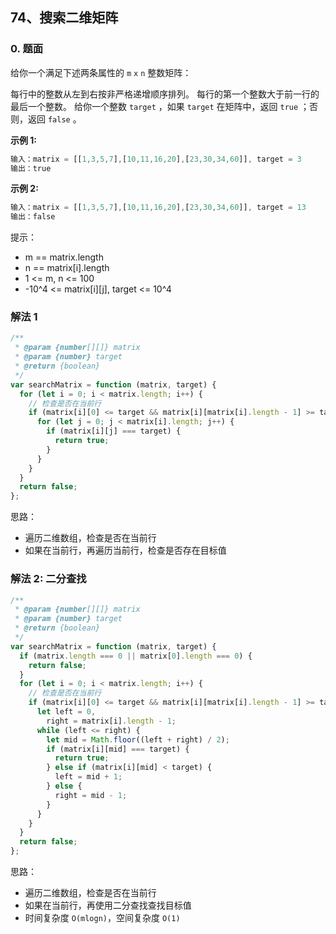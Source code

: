## 74、搜索二维矩阵

### 0. 题面

给你一个满足下述两条属性的 `m` `x` `n` 整数矩阵：

每行中的整数从左到右按非严格递增顺序排列。
每行的第一个整数大于前一行的最后一个整数。
给你一个整数 `target` ，如果 `target` 在矩阵中，返回 `true` ；否则，返回 `false` 。

**示例 1:**

```javascript
输入：matrix = [[1,3,5,7],[10,11,16,20],[23,30,34,60]], target = 3
输出：true
```

**示例 2:**

```javascript
输入：matrix = [[1,3,5,7],[10,11,16,20],[23,30,34,60]], target = 13
输出：false
```

提示：

- m == matrix.length
- n == matrix[i].length
- 1 <= m, n <= 100
- -10^4 <= matrix[i][j], target <= 10^4

### 解法 1

```javascript
/**
 * @param {number[][]} matrix
 * @param {number} target
 * @return {boolean}
 */
var searchMatrix = function (matrix, target) {
  for (let i = 0; i < matrix.length; i++) {
    // 检查是否在当前行
    if (matrix[i][0] <= target && matrix[i][matrix[i].length - 1] >= target) {
      for (let j = 0; j < matrix[i].length; j++) {
        if (matrix[i][j] === target) {
          return true;
        }
      }
    }
  }
  return false;
};
```

思路：

- 遍历二维数组，检查是否在当前行
- 如果在当前行，再遍历当前行，检查是否存在目标值

### 解法 2: 二分查找

```javascript
/**
 * @param {number[][]} matrix
 * @param {number} target
 * @return {boolean}
 */
var searchMatrix = function (matrix, target) {
  if (matrix.length === 0 || matrix[0].length === 0) {
    return false;
  }
  for (let i = 0; i < matrix.length; i++) {
    // 检查是否在当前行
    if (matrix[i][0] <= target && matrix[i][matrix[i].length - 1] >= target) {
      let left = 0,
        right = matrix[i].length - 1;
      while (left <= right) {
        let mid = Math.floor((left + right) / 2);
        if (matrix[i][mid] === target) {
          return true;
        } else if (matrix[i][mid] < target) {
          left = mid + 1;
        } else {
          right = mid - 1;
        }
      }
    }
  }
  return false;
};
```

思路：

- 遍历二维数组，检查是否在当前行
- 如果在当前行，再使用二分查找查找目标值
- 时间复杂度 `O(mlogn)`，空间复杂度 `O(1)`
